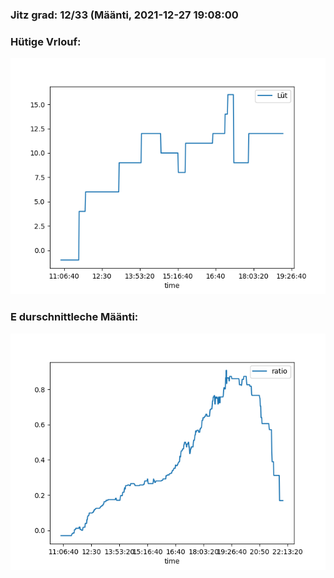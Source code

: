 ### Jitz grad: 12/33 (Määnti, 2021-12-27 19:08:00

### Hütige Vrlouf:
![Graph](Today.png)

### E durschnittleche Määnti:
![Graph](Määnti.png)